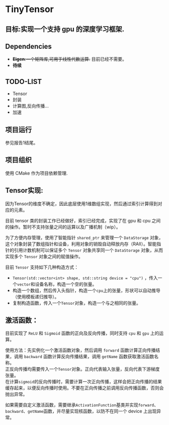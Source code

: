 # TinyTensor
## 目标:实现一个支持 gpu 的深度学习框架.
## Dependencies
- ~~**Eigen**:一个矩阵库,可用于线性代数运算.~~ 目前已经不需要。
- **待续**
## TODO-LIST
- Tensor
- 封装
- 计算图,反向传播...
- 加速

## 项目运行
参见报告1结尾。

## 项目组织
使用 CMake 作为项目依赖管理.

## Tensor实现:
因为Tensor的维度不确定，因此底层使用1维数组实现，然后通过索引计算得到对应的元素。

目前 tensor 类的封装工作已经做好，索引已经完成，实现了在 gpu 和 cpu 之间的操作。暂时不支持张量之间的运算以及广播机制（wip）。

为了方便内存管理，使用了智能指针 `shared_ptr` 来管理一个 `DataStorage` 对象，这个对象封装了数组指针和设备，利用对象的销毁自动释放内存（RAII）。智能指针的引用计数机制可以保证多个 `Tensor` 对象共享同一个 `DataStorage` 对象，从而实现多个 `Tensor` 对象之间的赋值操作。

目前 `Tensor` 支持如下几种构造方式：
- `Tensor(std::vector<int> shape, std::string device = "cpu")` ，传入一个`vector`和设备名称，构造一个空的张量。
- 构造一个数组，然后传入头指针，构造一个`cpu`上的张量，形状可以自动推导（使用模板递归推导）。
- 复制构造函数，传入一个`Tensor`对象，构造一个与之相同的张量。




## 激活函数：
目前实现了 `ReLU` 和 `Sigmoid` 函数的正向及反向传播，同时支持 `cpu` 和 `gpu` 上的运算。

使用方法：先实例化一个激活函数对象，然后调用 `forward` 函数计算正向传播结果，调用 `backward` 函数计算反向传播结果，调用 `getName` 函数获取激活函数名称。  
正反向传播均需要传入一个`Tensor`对象。正向代表输入张量，反向代表下游梯度张量。  
在计算`sigmoid`的反向传播时，需要计算一次正向传播，这样会把正向传播的结果缓存起来，以便反向传播时使用。不要在正向传播之前调用反向传播函数，否则会抛出异常。

如果需要自定义激活函数，需要继承`ActivationFunction`基类并实现`forward`、`backward`、`getName`函数，并尽量实现核函数，以防不在同一个 device 上出现异常。